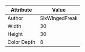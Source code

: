# 
| Attribute | Value |
| ---  | ---     |
| Author | SixWingedFreak |
| Width | 30 |
| Height | 30 |
| Color Depth | 8 |
